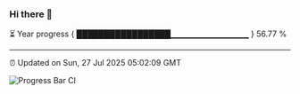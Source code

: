 ### Hi there 👋

⏳ Year progress { █████████████████▁▁▁▁▁▁▁▁▁▁▁▁▁ } 56.77 %

---

⏰ Updated on Sun, 27 Jul 2025 05:02:09 GMT

![Progress Bar CI](https://github.com/IshwaranRudhara/GIT-ACTION/workflows/Progress%20Bar%20CI/badge.svg)
